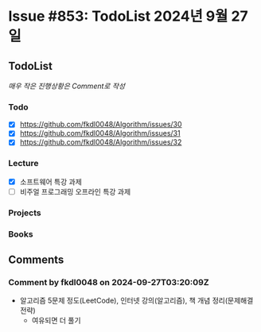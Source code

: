 # Issue #853: TodoList 2024년 9월 27일

## TodoList

*매우 작은 진행상황은 Comment로 작성*

### Todo  

- [x] https://github.com/fkdl0048/Algorithm/issues/30
- [x] https://github.com/fkdl0048/Algorithm/issues/31
- [x] https://github.com/fkdl0048/Algorithm/issues/32

### Lecture

- [x] 소프트웨어 특강 과제
- [ ] 비주얼 프로그래밍 오프라인 특강 과제 

### Projects

### Books


## Comments

### Comment by fkdl0048 on 2024-09-27T03:20:09Z

- 알고리즘 5문제 정도(LeetCode), 인터넷 강의(알고리즘), 책 개념 정리(문제해결 전략)
  - 여유되면 더 풀기

